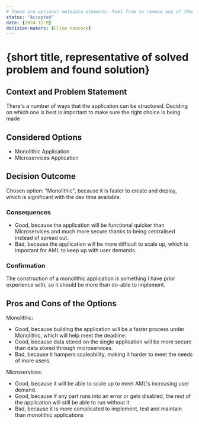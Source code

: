 ```yaml
---
# These are optional metadata elements. Feel free to remove any of them.
status: "Accepted"
date: {2024-12-9}
decision-makers: {Flinn Hancock}
---
```


# {short title, representative of solved problem and found solution}

## Context and Problem Statement

There's a number of ways that the application can be structured. Deciding on which one is best is important to make sure the right choice is being made

## Considered Options

* Monolithic Application
* Microservices Application

## Decision Outcome

Chosen option: "Monolithic", because it is faster to create and deploy, which is significant with the dev time available. 

### Consequences

* Good, because the application will be functional quicker than Microservices and much more secure thanks to being centralised instead of spread out. 
* Bad, because the application will be more difficult to scale up, which is important for AML to keep up with user demands. 

### Confirmation

The construction of a monolithic application is something I have prior experience with, so it should be more than do-able to implement. 

## Pros and Cons of the Options

Monolithic:
* Good, because building the application will be a faster process under Monolithic, which will help meet the deadline.
* Good, because data stored on the single application will be more secure than data stored through microservices.
* Bad, because it hampers scaleability, making it harder to meet the needs of more users. 

Microservices:
* Good, because it will be able to scale up to meet AML's increasing user demand. 
* Good, because if any part runs into an error or gets disabled, the rest of the application will still be able to run without it
* Bad, because it is more complicated to implement, test and maintain than monolithic applications